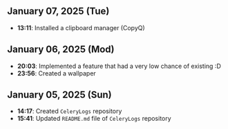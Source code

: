 ## January 07, 2025 (Tue)

- **13:11**: Installed a clipboard manager (CopyQ)

## January 06, 2025 (Mod)

- **20:03**: Implemented a feature that had a very low chance of existing :D
- **23:56**: Created a wallpaper

## January 05, 2025 (Sun)

- **14:17**: Created `CeleryLogs` repository
- **15:41**: Updated `README.md` file of `CeleryLogs` repository
